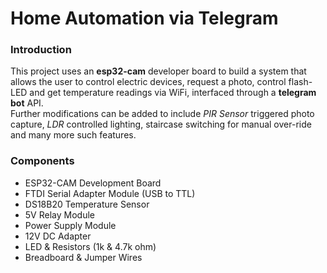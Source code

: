 # Home Automation via Telegram

### Introduction
This project uses an __esp32-cam__ developer board to build a system that allows the user to control electric devices, request a photo, control flash-LED and get temperature readings via WiFi, interfaced through a __telegram bot__ API.<br>
Further modifications can be added to include _PIR Sensor_ triggered photo capture, _LDR_ controlled lighting, staircase switching for manual over-ride and many more such features.<br>
### Components
* ESP32-CAM Development Board
* FTDI Serial Adapter Module (USB to TTL)
* DS18B20 Temperature Sensor
* 5V Relay Module 
* Power Supply Module
* 12V DC Adapter
* LED & Resistors (1k & 4.7k ohm)
* Breadboard & Jumper Wires
